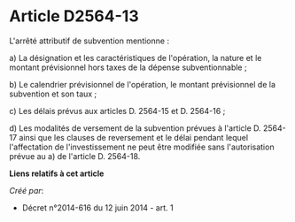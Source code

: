 # Article D2564-13

L'arrêté attributif de subvention mentionne : 

a) La désignation et les caractéristiques de l'opération, la nature et le montant prévisionnel hors taxes de la dépense
subventionnable ; 

b) Le calendrier prévisionnel de l'opération, le montant prévisionnel de la subvention et son taux ; 

c) Les délais prévus aux articles D. 2564-15 et D. 2564-16 ; 

d) Les modalités de versement de la subvention prévues à l'article D. 2564-17 ainsi que les clauses de reversement et le
délai pendant lequel l'affectation de l'investissement ne peut être modifiée sans l'autorisation prévue au a) de l'article D.
2564-18.

**Liens relatifs à cet article**

_Créé par_:

  - Décret n°2014-616 du 12 juin 2014 - art. 1
